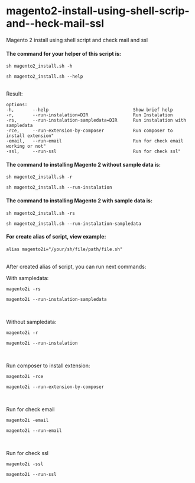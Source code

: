 # magento2-install-using-shell-scrip-and--heck-mail-ssl
Magento 2 install using shell script and check mail and ssl

#### The command for your helper of this script is:
```
sh magento2_install.sh -h
```

```
sh magento2_install.sh --help
```
<br/>
Result:

```
options:
-h, 	  --help                                Show brief help
-r, 	  --run-instalation=DIR                 Run Instalation
-rs, 	  --run-instalation-sampledata=DIR      Run instalation with sampledata
-rce,     --run-extension-by-composer           Run composer to install extension"
-email,   --run-email                           Run for check email working or not"
-ssl,     --run-ssl                             Run for check ssl"
```

#### The command to installing Magento 2 without sample data is:
```
sh magento2_install.sh -r
```
```
sh magento2_install.sh --run-instalation
```

#### The command to installing Magento 2 with sample data is:
```
sh magento2_install.sh -rs
```
```
sh magento2_install.sh --run-instalation-sampledata
```

#### For create alias of script, view example:
```
alias magento2i="/your/sh/file/path/file.sh"
```

<br/>
After created alias of script, you can run next commands:

With sampledata:

```
magento2i -rs
```
```
magento2i --run-instalation-sampledata
```
<br/>

Without sampledata:

```
magento2i -r
```
```
magento2i --run-instalation
```
<br/>

Run composer to install extension:

```
magento2i -rce
```
```
magento2i --run-extension-by-composer
```
<br/>

Run for check email

```
magento2i -email
```
```
magento2i --run-email
```
<br/>

Run for check ssl

```
magento2i -ssl
```
```
magento2i --run-ssl
```